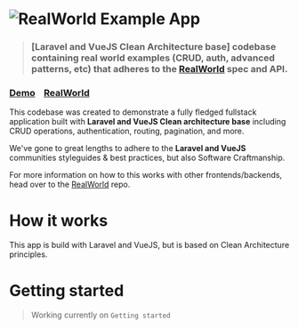 # ![RealWorld Example App](logo.png)

> ### [Laravel and VueJS Clean Architecture base] codebase containing real world examples (CRUD, auth, advanced patterns, etc) that adheres to the [RealWorld](https://github.com/gothinkster/realworld) spec and API.


### [Demo](https://demo.realworld.io/)&nbsp;&nbsp;&nbsp;&nbsp;[RealWorld](https://github.com/gothinkster/realworld)


This codebase was created to demonstrate a fully fledged fullstack application built with **Laravel and VueJS Clean architecture base** including CRUD operations, authentication, routing, pagination, and more.

We've gone to great lengths to adhere to the **Laravel and VueJS** communities styleguides & best practices, but also Software Craftmanship.

For more information on how to this works with other frontends/backends, head over to the [RealWorld](https://github.com/gothinkster/realworld) repo.


# How it works

This app is build with Laravel and VueJS, but is based on Clean Architecture principles.

# Getting started

> Working currently on `Getting started`

